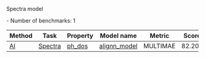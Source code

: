 Spectra model

<!--number_of_benchmarks--> - Number of benchmarks: 1

<!--table_content--><table style="width:100%" id="j_table"><thead><tr><th>Method</th><th>Task</th><th>Property</th><th>Model name</th><th>Metric</th><th>Score</th><th>Team</th><th>Dataset</th><th>Size</th></tr></thead><tr><td><a href= "./AI" target="_blank">AI</a></td><td><a href= "./AI/Spectra" target="_blank">Spectra</a></td><td><a href= "./ph_dos" target="_blank">ph_dos</a></td><td><a href="https://github.com/usnistgov/jarvis_leaderboard/tree/main/jarvis_leaderboard/benchmarks/alignn_model" target="_blank">alignn_model</a></td><td>MULTIMAE</td><td>82.202</td><td>JARVIS</td><td>edos_pdos</td><td>14243</td></tr><!--table_content--></table>